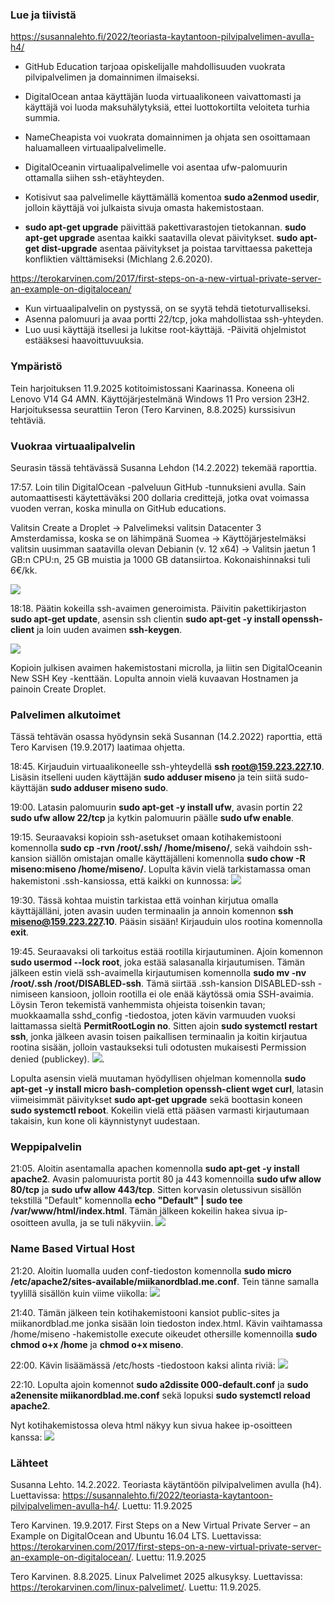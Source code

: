 ### Lue ja tiivistä
https://susannalehto.fi/2022/teoriasta-kaytantoon-pilvipalvelimen-avulla-h4/
- GitHub Education tarjoaa opiskelijalle mahdollisuuden vuokrata pilvipalvelimen ja domainnimen ilmaiseksi.
- DigitalOcean antaa käyttäjän luoda virtuaalikoneen vaivattomasti ja käyttäjä voi luoda maksuhälytyksiä, ettei luottokortilta veloiteta turhia summia.
- NameCheapista voi vuokrata domainnimen ja ohjata sen osoittamaan haluamalleen virtuaalipalvelimelle.

- DigitalOceanin virtuaalipalvelimelle voi asentaa ufw-palomuurin ottamalla siihen ssh-etäyhteyden.

- Kotisivut saa palvelimelle käyttämällä komentoa __sudo a2enmod usedir__, jolloin käyttäjä voi julkaista sivuja omasta hakemistostaan.

- __sudo apt-get upgrade__ päivittää pakettivarastojen tietokannan. __sudo apt-get upgrade__ asentaa kaikki saatavilla olevat päivitykset. __sudo apt-get dist-upgrade__ asentaa päivitykset ja poistaa tarvittaessa paketteja konfliktien välttämiseksi (Michlang 2.6.2020).

https://terokarvinen.com/2017/first-steps-on-a-new-virtual-private-server-an-example-on-digitalocean/
- Kun virtuaalipalvelin on pystyssä, on se syytä tehdä tietoturvalliseksi.
- Asenna palomuuri ja avaa portti 22/tcp, joka mahdollistaa ssh-yhteyden.
- Luo uusi käyttäjä itsellesi ja lukitse root-käyttäjä.
-Päivitä ohjelmistot estääksesi haavoittuvuuksia.

### Ympäristö
Tein harjoituksen 11.9.2025 kotitoimistossani Kaarinassa. Koneena oli Lenovo V14 G4 AMN. Käyttöjärjestelmänä Windows 11 Pro version 23H2.
Harjoituksessa seurattiin Teron (Tero Karvinen, 8.8.2025) kurssisivun tehtäviä.

### Vuokraa virtuaalipalvelin
Seurasin tässä tehtävässä Susanna Lehdon (14.2.2022) tekemää raporttia.

17:57. Loin tilin DigitalOcean -palveluun GitHub -tunnuksieni avulla. Sain automaattisesti käytettäväksi 200 dollaria credittejä, jotka ovat voimassa vuoden verran, koska minulla on GitHub educations.

Valitsin Create a Droplet -> Palvelimeksi valitsin Datacenter 3 Amsterdamissa, koska se on lähimpänä Suomea -> Käyttöjärjestelmäksi valitsin uusimman saatavilla olevan Debianin (v. 12 x64) -> Valitsin jaetun 1 GB:n CPU:n, 25 GB muistia ja 1000 GB datansiirtoa. Kokonaishinnaksi tuli 6€/kk.

![](images/h4/droplet.png)

18:18. Päätin kokeilla ssh-avaimen generoimista. Päivitin pakettikirjaston __sudo apt-get update__, asensin ssh clientin __sudo apt-get -y install openssh-client__ ja loin uuden avaimen __ssh-keygen__.

![](images/h4/sshCreate.png)

Kopioin julkisen avaimen hakemistostani microlla, ja liitin sen DigitalOceanin New SSH Key -kenttään. Lopulta annoin vielä kuvaavan Hostnamen ja painoin Create Droplet.

### Palvelimen alkutoimet
Tässä tehtävän osassa hyödynsin sekä Susannan (14.2.2022) raporttia, että Tero Karvisen (19.9.2017) laatimaa ohjetta.

18:45. Kirjauduin virtuaalikoneelle ssh-yhteydellä __ssh root@159.223.227.10__. Lisäsin itselleni uuden käyttäjän __sudo adduser miseno__ ja tein siitä sudo-käyttäjän __sudo adduser miseno sudo__.

19:00. Latasin palomuurin __sudo apt-get -y install ufw__, avasin portin 22 __sudo ufw allow 22/tcp__ ja kytkin palomuurin päälle __sudo ufw enable__.

19:15. Seuraavaksi kopioin ssh-asetukset omaan kotihakemistooni komennolla __sudo cp -rvn /root/.ssh/ /home/miseno/__, sekä vaihdoin ssh-kansion siällön omistajan omalle käyttäjälleni komennolla __sudo chow -R miseno:miseno /home/miseno/__.
Lopulta kävin vielä tarkistamassa oman hakemistoni .ssh-kansiossa, että kaikki on kunnossa:
![](images/h4/copyssh.png)

19:30. Tässä kohtaa muistin tarkistaa että voinhan kirjutua omalla käyttäjälläni, joten avasin uuden terminaalin ja annoin komennon __ssh miseno@159.223.227.10__. Pääsin sisään! Kirjauduin ulos rootina komennolla __exit__.

19:45. Seuraavaksi oli tarkoitus estää rootilla kirjautuminen. Ajoin komennon __sudo usermod --lock root__, joka estää salasanalla kirjautumisen. Tämän jälkeen estin vielä ssh-avaimella kirjautumisen komennolla __sudo mv -nv /root/.ssh /root/DISABLED-ssh__. Tämä siirtää .ssh-kansion DISABLED-ssh -nimiseen kansioon, jolloin rootilla ei ole enää käytössä omia SSH-avaimia. Löysin Teron tekemistä vanhemmista ohjeista toisenkin tavan; muokkaamalla sshd_config -tiedostoa, joten kävin varmuuden vuoksi laittamassa sieltä __PermitRootLogin no__. Sitten ajoin __sudo systemctl restart ssh__, jonka jälkeen avasin toisen paikallisen terminaalin ja koitin kirjautua rootina sisään, jolloin vastaukseksi tuli odotusten mukaisesti Permission denied (publickey).
![](images/h4/rootclosed.png).

Lopulta asensin vielä muutaman hyödyllisen ohjelman komennolla __sudo apt-get -y install micro bash-completion openssh-client wget curl__, latasin viimeisimmät päivitykset __sudo apt-get upgrade__ sekä boottasin koneen __sudo systemctl reboot__. Kokeilin vielä että pääsen varmasti kirjautumaan takaisin, kun kone oli käynnistynyt uudestaan.

### Weppipalvelin
21:05. Aloitin asentamalla apachen komennolla __sudo apt-get -y install apache2__. Avasin palomuurista portit 80 ja 443 komennoilla __sudo ufw allow 80/tcp__ ja __sudo ufw allow 443/tcp__. Sitten korvasin oletussivun sisällön tekstillä "Default" komennolla __echo "Default" | sudo tee /var/www/html/index.html__. Tämän jälkeen kokeilin hakea sivua ip-osoitteen avulla, ja se tuli näkyviin.
![](images/h4/default.png)

### Name Based Virtual Host
21:20. Aloitin luomalla uuden conf-tiedoston komennolla __sudo micro /etc/apache2/sites-available/miikanordblad.me.conf__. Tein tänne samalla tyylillä sisällön kuin viime viikolla:
![](images/h4/confFile.png)

21:40. Tämän jälkeen tein kotihakemistooni kansiot public-sites ja miikanordblad.me jonka sisään loin tiedoston index.html. Kävin vaihtamassa /home/miseno -hakemistolle execute oikeudet othersille komennoilla __sudo chmod o+x /home__ ja __chmod o+x miseno__.

22:00. Kävin lisäämässä /etc/hosts -tiedostoon kaksi alinta riviä:
![](images/h4/hosts.png)

22:10. Lopulta ajoin komennot __sudo a2dissite 000-default.conf__ ja __sudo a2enensite miikanordblad.me.conf__ sekä lopuksi __sudo systemctl reload apache2__.

Nyt kotihakemistossa oleva html näkyy kun sivua hakee ip-osoitteen kanssa:
![](images/h4/lopputulos.png)

### Lähteet
Susanna Lehto. 14.2.2022. Teoriasta käytäntöön pilvipalvelimen avulla (h4). Luettavissa: https://susannalehto.fi/2022/teoriasta-kaytantoon-pilvipalvelimen-avulla-h4/. Luettu: 11.9.2025

Tero Karvinen. 19.9.2017. First Steps on a New Virtual Private Server – an Example on DigitalOcean and Ubuntu 16.04 LTS. Luettavissa: https://terokarvinen.com/2017/first-steps-on-a-new-virtual-private-server-an-example-on-digitalocean/. Luettu: 11.9.2025

Tero Karvinen. 8.8.2025. Linux Palvelimet 2025 alkusyksy. Luettavissa: https://terokarvinen.com/linux-palvelimet/. Luettu: 11.9.2025.

